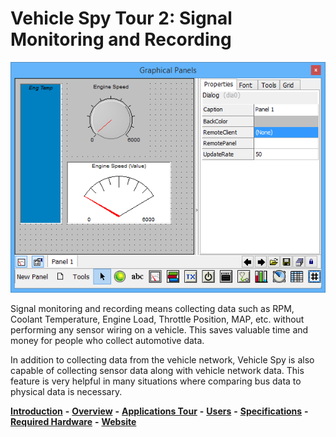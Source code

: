 # Vehicle Spy Tour 2: Signal Monitoring and Recording

![Figure 1: Graphical Panels view](../../../.gitbook/assets/spytour2.gif)

Signal monitoring and recording means collecting data such as RPM, Coolant Temperature, Engine Load, Throttle Position, MAP, etc. without performing any sensor wiring on a vehicle. This saves valuable time and money for people who collect automotive data.

In addition to collecting data from the vehicle network, Vehicle Spy is also capable of collecting sensor data along with vehicle network data. This feature is very helpful in many situations where comparing bus data to physical data is necessary.

[**Introduction**](../../) **-** [**Overview**](../) **-** [**Applications Tour**](vehicle-spy-tour-1-bus-monitor.md) **-** [**Users**](../../other-vehicle-spy-users.md) **-** [**Specifications**](../../vehicle-spy-specifications.md) **-** [**Required Hardware**](../../vehicle-spy-required-hardware-pc-system-requirements.md) **-** [**Website**](https://intrepidcs.com/products/software/vehicle-spy/vspy-float/)
